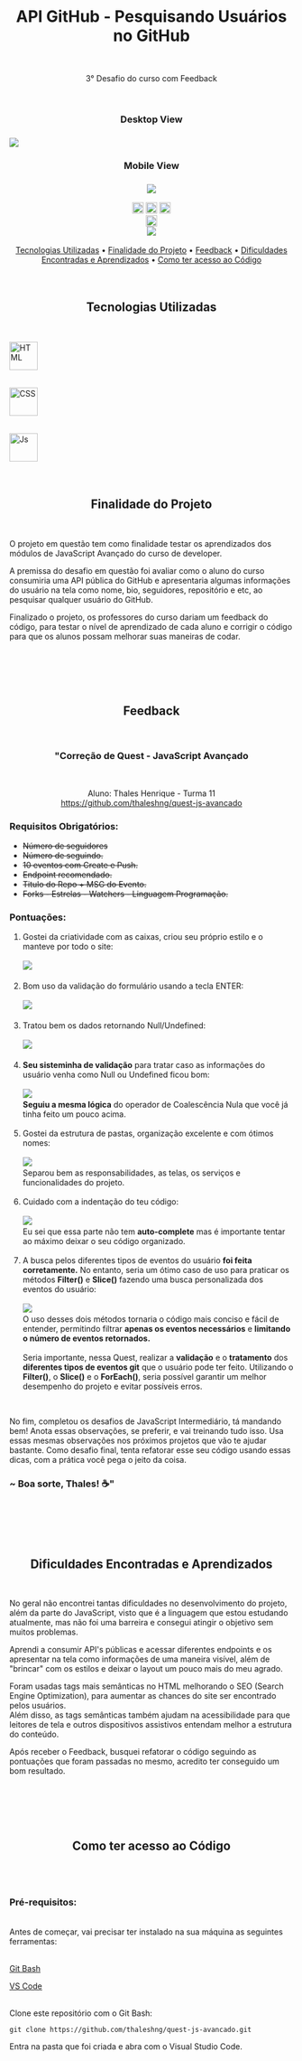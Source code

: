 <h1 align="center">API GitHub - Pesquisando Usuários no GitHub</h1>
<br>

<p align="center">3° Desafio do curso com Feedback</p> 
<br>

<div>
    <h3 align="center"><strong>Desktop View</strong><h3>
    <a href="https://thaleshng.github.io/quest-js-avancado/" target="_blank"><img src="./src/images/github-api-search.gif" target="_blank"></a> 
</div>

<div align="center">
    <h3 align="center"><strong>Mobile View</strong><h3>
    <a href="https://thaleshng.github.io/quest-js-avancado/" target="_blank"><img src="./src/images/github-api-search-mobile.gif" target="_blank"></a> 
</div>

<div align="center">
    <img height=20em src="https://img.shields.io/badge/-HTML-orange?style=plastic"><img>
    <img height=20em src="https://img.shields.io/badge/-CSS-blue?style=plastic"><img>
    <img height=20em src="https://img.shields.io/badge/-JS-yellow?style=plastic"><img>
    <br>
    <img height=20em src="https://img.shields.io/badge/STATUS-FINALIZADO-green?style=plastic"><img>
    <br>
    <img src="https://img.shields.io/github/stars/thaleshng/quest-js-avancado?style=social"><img>
</div>

<br>


<div align="center">
    <a href="#tecnologias-utilizadas">Tecnologias Utilizadas</a> •
    <a href="#finalidade-do-projeto">Finalidade do Projeto</a> •
    <a href="#feedback">Feedback</a> •
    <a href="#dificuldades-encontradas-e-aprendizados">Dificuldades Encontradas e Aprendizados</a> •
    <a href="#como-ter-acesso-ao-código">Como ter acesso ao Código</a>
</div>

<br>
<br>

<h2 align="center">Tecnologias Utilizadas</h2>
<br>

[<img alt="HTML" width="50" src="https://raw.githubusercontent.com/devicons/devicon/master/icons/html5/html5-original.svg" target="_blank">](https://www.devmedia.com.br/o-que-e-o-html5/25820)
<br>
<br>

[<img alt="CSS" width="50" src="https://raw.githubusercontent.com/devicons/devicon/master/icons/css3/css3-original.svg" target="_blank">](https://kenzie.com.br/blog/css3/)
<br>
<br>

[<img alt="Js" width="50" src="https://raw.githubusercontent.com/devicons/devicon/master/icons/javascript/javascript-plain.svg" target="_blank">](https://blog.betrybe.com/javascript/)
<br>
<br>
<br>

<h2 align="center">Finalidade do Projeto</h2>
<br>

<p> O projeto em questão tem como finalidade testar os aprendizados dos módulos de JavaScript Avançado do curso de developer.</p> 
<p>A premissa do desafio em questão foi avaliar como o aluno do curso consumiria uma API pública do GitHub e apresentaria algumas informações do usuário na tela como nome, bio, seguidores, repositório e etc, ao pesquisar qualquer usuário do GitHub. 
<p>Finalizado o projeto, os professores do curso dariam um feedback do código, para testar o nível de aprendizado de cada aluno e corrigir o código para que os alunos possam melhorar suas maneiras de codar.
</p> 
<br>
<br>
<br>
<br>

<h2 align="center">Feedback</h2>
<br>

<h3 align="center">"Correção de Quest - JavaScript Avançado
</h3>
<br>
<p align="center">Aluno: Thales Henrique - Turma 11<br>
<a href="https://github.com/thaleshng/quest-js-avancado">https://github.com/thaleshng/quest-js-avancado</a></p>

<h3>Requisitos Obrigatórios:</h3>
<ul>
    <li><s>Número de seguidores</s></li>
    <li><s>Número de seguindo.</s></li>
    <li><s>10 eventos com Create e Push.</s></li>
    <li><s>Endpoint recomendado.</s></li>
    <li><s>Titulo do Repo + MSG do Evento.</s></li>
    <li><s>Forks - Estrelas - Watchers - Linguagem Programação.</s></li>
</ul>

<h3>Pontuações:</h3>
<ol>
    <li>Gostei da criatividade com as caixas, criou seu próprio estilo e o manteve por todo o site:<br><br>
    <img src="./src/images/feedback-img-1.jpg"><img><br></li><br>
    <li>Bom uso da validação do formulário usando a tecla ENTER:<br><br>
    <img src="./src/images/feedback-img-2.jpg"><img><br></li><br>
    <li>Tratou bem os dados retornando Null/Undefined:<br><br>
    <img src="./src/images/feedback-img-3.jpg"><img><br>
    </li><br>
    <li><strong>Seu sisteminha de validação</strong> para tratar caso as informações do usuário venha como Null ou Undefined ficou bom:<br><br>
    <img src="./src/images/feedback-img-4.jpg"><img><br><strong>Seguiu a mesma lógica</strong> do operador de Coalescência Nula que você já tinha feito um pouco acima.
    </li><br>
    <li>Gostei da estrutura de pastas, organização excelente e com ótimos nomes:<br><br>
    <img src="./src/images/feedback-img-5.jpg"><img><br>
    Separou bem as responsabilidades, as telas, os serviços e funcionalidades do projeto.
    <br></li><br>
    <li>Cuidado com a indentação do teu código:<br><br>
    <img src="./src/images/feedback-img-6.jpg"><img><br>
    Eu sei que essa parte não tem <strong>auto-complete</strong> mas é importante tentar ao máximo deixar o seu código organizado.</li><br>
    <li>A busca pelos diferentes tipos de eventos do usuário <strong>foi feita corretamente.</strong> No entanto, seria um ótimo caso de uso para praticar os métodos <strong>Filter()</strong> e <strong>Slice()</strong> fazendo uma busca personalizada dos eventos do usuário:<br><br>
    <img src="./src/images/feedback-img-7.jpg"><img><br>
    O uso desses dois métodos tornaria o código mais conciso e fácil de entender, permitindo filtrar <strong>apenas os eventos necessários</strong> e <strong>limitando o número de eventos retornados.</strong><br><br>
    Seria importante, nessa Quest, realizar a <strong>validação</strong> e o <strong>tratamento</strong> dos <strong>diferentes tipos de eventos git</strong> que o usuário pode ter feito. Utilizando o <strong>Filter()</strong>, o <strong>Slice()</strong> e o <strong>ForEach()</strong>, seria possível garantir um melhor desempenho do projeto e evitar possíveis erros.
    </li>
</ol>
<br>
<p>No fim, completou os desafios de JavaScript Intermediário, tá mandando bem!
Anota essas observações, se preferir, e vai treinando tudo isso. Usa essas mesmas observações nos próximos projetos que vão te ajudar bastante.
Como desafio final, tenta refatorar esse seu código usando essas dicas, com a prática você pega o jeito da coisa.
 
</p>

<h3>~ Boa sorte, Thales! ☕"</h3>
<br>
<br>
<br>
<br>

<h2 align="center">Dificuldades Encontradas e Aprendizados</h2>
<br>

<p> No geral não encontrei tantas dificuldades no desenvolvimento do projeto, além da parte do JavaScript, visto que é a linguagem que estou estudando atualmente, mas não foi uma barreira e consegui atingir o objetivo sem muitos problemas.</p>
<p> Aprendi a consumir API's públicas e acessar diferentes endpoints e os apresentar na tela como informações de uma maneira visível, além de "brincar" com os estilos e deixar o layout um pouco mais do meu agrado.</p>
<p>Foram usadas tags mais semânticas no HTML melhorando o SEO (Search Engine Optimization), para aumentar as chances do site ser encontrado pelos usuários. <br>Além disso, as tags semânticas também ajudam na acessibilidade para que leitores de tela e outros dispositivos assistivos entendam melhor a estrutura do conteúdo.</p>
<p>Após receber o Feedback, busquei refatorar o código seguindo as pontuações que foram passadas no mesmo, acredito ter conseguido um bom resultado.</p>
<br>
<br>
<br>
<br>

<h2 align="center">Como ter acesso ao Código<h2>
<br>

### Pré-requisitos:
<br>
Antes de começar, vai precisar ter instalado na sua máquina as seguintes ferramentas:
<br>
<br>

[Git Bash](https://git-scm.com)

[VS Code](https://code.visualstudio.com)
<br>
<br>

Clone este repositório com o Git Bash:
```
git clone https://github.com/thaleshng/quest-js-avancado.git
```
Entra na pasta que foi criada e abra com o Visual Studio Code.